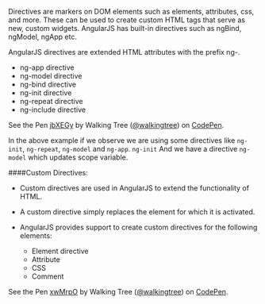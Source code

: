Directives are markers on DOM elements such as elements,	attributes, css, and more. These can be used to create custom HTML tags that serve as new, custom widgets. AngularJS has built-in directives such as ngBind, ngModel, ngApp etc.

AngularJS directives are extended HTML attributes with the prefix ng-.

*	ng-app directive 
*	ng-model directive
* ng-bind directive
* ng-init directive
* ng-repeat directive
* ng-include directive

<p data-height="268" data-theme-id="0" data-slug-hash="jbXEGy" data-default-tab="result" data-user="walkingtree" class='codepen'>See the Pen <a href='http://codepen.io/walkingtree/pen/jbXEGy/'>jbXEGy</a> by Walking Tree (<a href='http://codepen.io/walkingtree'>@walkingtree</a>) on <a href='http://codepen.io'>CodePen</a>.</p>
<script async src="//assets.codepen.io/assets/embed/ei.js"></script>

In the above example if we observe we are using some directives like `ng-init`, `ng-repeat`, `ng-model` and `ng-app`.
`ng-init`
And we have a directive `ng-model` which updates scope variable.

####Custom Directives: 
* Custom directives are used in AngularJS to extend the functionality of HTML. 
* A custom directive simply replaces the element for which it is activated.
* AngularJS provides support to create custom directives for the following elements:

  * Element directive
  * Attribute 
  * CSS 
  * Comment

<p data-height="268" data-theme-id="0" data-slug-hash="xwMrpO" data-default-tab="result" data-user="walkingtree" class='codepen'>See the Pen <a href='http://codepen.io/walkingtree/pen/xwMrpO/'>xwMrpO</a> by Walking Tree (<a href='http://codepen.io/walkingtree'>@walkingtree</a>) on <a href='http://codepen.io'>CodePen</a>.</p>
<script async src="//assets.codepen.io/assets/embed/ei.js"></script>

